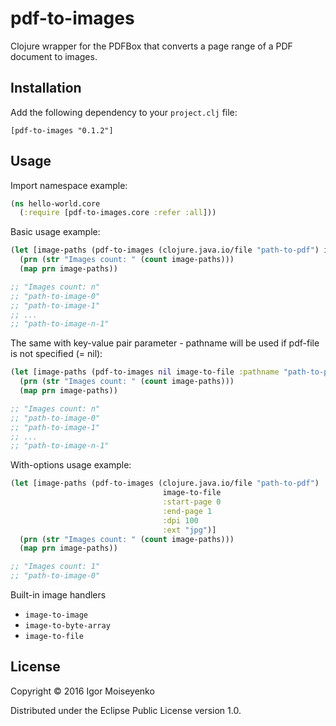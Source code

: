 # pdf-to-images

Clojure wrapper for the PDFBox that converts a page range of a PDF document to images.

## Installation

Add the following dependency to your `project.clj` file:

    [pdf-to-images "0.1.2"]

## Usage

Import namespace example:

```clojure
(ns hello-world.core
  (:require [pdf-to-images.core :refer :all]))
```

Basic usage example:

```clojure
(let [image-paths (pdf-to-images (clojure.java.io/file "path-to-pdf") image-to-file)]
  (prn (str "Images count: " (count image-paths)))
  (map prn image-paths))

;; "Images count: n"
;; "path-to-image-0"
;; "path-to-image-1"
;; ...
;; "path-to-image-n-1"
```

The same with key-value pair parameter - pathname will be used if pdf-file is not specified (= nil):

```clojure
(let [image-paths (pdf-to-images nil image-to-file :pathname "path-to-pdf")]
  (prn (str "Images count: " (count image-paths)))
  (map prn image-paths))

;; "Images count: n"
;; "path-to-image-0"
;; "path-to-image-1"
;; ...
;; "path-to-image-n-1"
```

With-options usage example:

```clojure
(let [image-paths (pdf-to-images (clojure.java.io/file "path-to-pdf")
                                  image-to-file
                                  :start-page 0
                                  :end-page 1
                                  :dpi 100
                                  :ext "jpg")]
  (prn (str "Images count: " (count image-paths)))
  (map prn image-paths))

;; "Images count: 1"
;; "path-to-image-0"
```

Built-in image handlers

- `image-to-image`
- `image-to-byte-array`
- `image-to-file`

## License

Copyright © 2016 Igor Moiseyenko

Distributed under the Eclipse Public License version 1.0.
